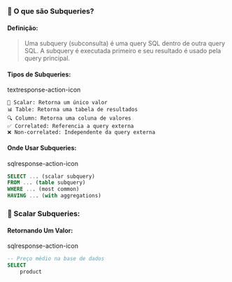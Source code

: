 ### **🎯 O que são Subqueries?**

#### **Definição:**

> Uma subquery (subconsulta) é uma query SQL dentro de outra query SQL. A subquery é executada primeiro e seu resultado é usado pela query principal.

#### **Tipos de Subqueries:**

textresponse-action-icon

```text
📝 Scalar: Retorna um único valor
📊 Table: Retorna uma tabela de resultados  
🔍 Column: Retorna uma coluna de valores
✅ Correlated: Referencia a query externa
❌ Non-correlated: Independente da query externa
```

#### **Onde Usar Subqueries:**

sqlresponse-action-icon

```sql
SELECT ... (scalar subquery)
FROM ... (table subquery)
WHERE ... (most common)
HAVING ... (with aggregations)
```

### **🔢 Scalar Subqueries:**

#### **Retornando Um Valor:**

sqlresponse-action-icon

```sql
-- Preço médio na base de dados
SELECT 
    product
```
